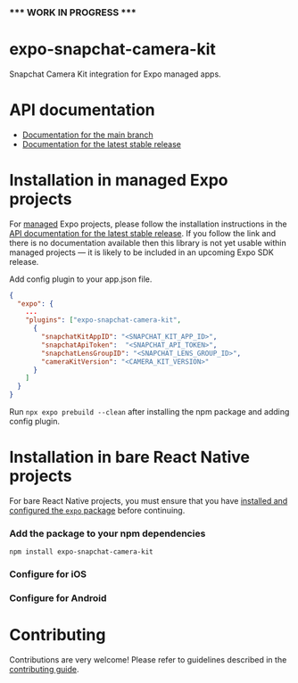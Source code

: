 ### *** WORK IN PROGRESS ***

# expo-snapchat-camera-kit

Snapchat Camera Kit integration for Expo managed apps.

# API documentation

- [Documentation for the main branch](https://github.com/expo/expo/blob/main/docs/pages/versions/unversioned/sdk/snapchat-camera-kit.md)
- [Documentation for the latest stable release](https://docs.expo.dev/versions/latest/sdk/snapchat-camera-kit/)

# Installation in managed Expo projects

For [managed](https://docs.expo.dev/versions/latest/introduction/managed-vs-bare/) Expo projects, please follow the installation instructions in the [API documentation for the latest stable release](#api-documentation). If you follow the link and there is no documentation available then this library is not yet usable within managed projects &mdash; it is likely to be included in an upcoming Expo SDK release.

Add config plugin to your app.json file.

```json
{
  "expo": {
    ...
    "plugins": ["expo-snapchat-camera-kit",
      {
        "snapchatKitAppID": "<SNAPCHAT_KIT_APP_ID>",
        "snapchatApiToken":  "<SNAPCHAT_API_TOKEN>",
        "snapchatLensGroupID": "<SNAPCHAT_LENS_GROUP_ID>",
        "cameraKitVersion": "<CAMERA_KIT_VERSION>"
      }
    ]
  }
}
```
Run `npx expo prebuild --clean` after installing the npm package and adding config plugin.


# Installation in bare React Native projects

For bare React Native projects, you must ensure that you have [installed and configured the `expo` package](https://docs.expo.dev/bare/installing-expo-modules/) before continuing.

### Add the package to your npm dependencies

```
npm install expo-snapchat-camera-kit
```

### Configure for iOS

### Configure for Android

# Contributing

Contributions are very welcome! Please refer to guidelines described in the [contributing guide]( https://github.com/expo/expo#contributing).
